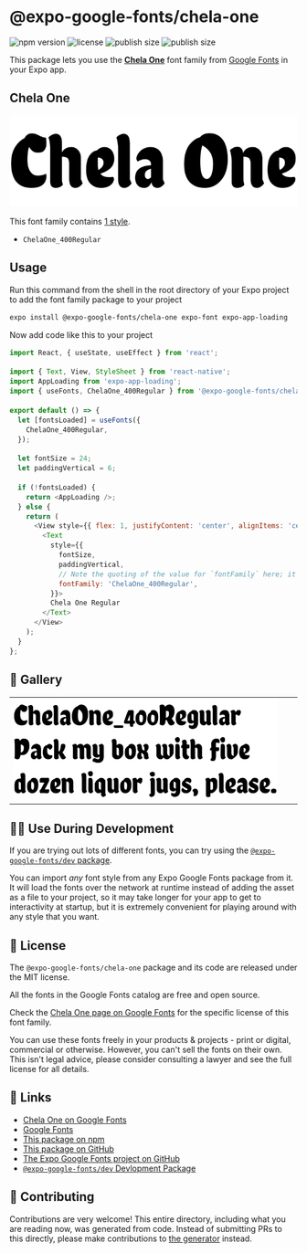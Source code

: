 # @expo-google-fonts/chela-one

![npm version](https://flat.badgen.net/npm/v/@expo-google-fonts/chela-one)
![license](https://flat.badgen.net/github/license/expo/google-fonts)
![publish size](https://flat.badgen.net/packagephobia/install/@expo-google-fonts/chela-one)
![publish size](https://flat.badgen.net/packagephobia/publish/@expo-google-fonts/chela-one)

This package lets you use the [**Chela One**](https://fonts.google.com/specimen/Chela+One) font family from [Google Fonts](https://fonts.google.com/) in your Expo app.

## Chela One

![Chela One](./font-family.png)

This font family contains [1 style](#-gallery).

- `ChelaOne_400Regular`

## Usage

Run this command from the shell in the root directory of your Expo project to add the font family package to your project
```sh
expo install @expo-google-fonts/chela-one expo-font expo-app-loading
```

Now add code like this to your project
```js
import React, { useState, useEffect } from 'react';

import { Text, View, StyleSheet } from 'react-native';
import AppLoading from 'expo-app-loading';
import { useFonts, ChelaOne_400Regular } from '@expo-google-fonts/chela-one';

export default () => {
  let [fontsLoaded] = useFonts({
    ChelaOne_400Regular,
  });

  let fontSize = 24;
  let paddingVertical = 6;

  if (!fontsLoaded) {
    return <AppLoading />;
  } else {
    return (
      <View style={{ flex: 1, justifyContent: 'center', alignItems: 'center' }}>
        <Text
          style={{
            fontSize,
            paddingVertical,
            // Note the quoting of the value for `fontFamily` here; it expects a string!
            fontFamily: 'ChelaOne_400Regular',
          }}>
          Chela One Regular
        </Text>
      </View>
    );
  }
};

```

## 🔡 Gallery


||||
|-|-|-|
|![ChelaOne_400Regular](./ChelaOne_400Regular.ttf.png)||||


## 👩‍💻 Use During Development

If you are trying out lots of different fonts, you can try using the [`@expo-google-fonts/dev` package](https://github.com/expo/google-fonts/tree/master/font-packages/dev#readme).

You can import *any* font style from any Expo Google Fonts package from it. It will load the fonts
over the network at runtime instead of adding the asset as a file to your project, so it may take longer
for your app to get to interactivity at startup, but it is extremely convenient
for playing around with any style that you want.

## 📖 License

The `@expo-google-fonts/chela-one` package and its code are released under the MIT license.

All the fonts in the Google Fonts catalog are free and open source.

Check the [Chela One page on Google Fonts](https://fonts.google.com/specimen/Chela+One) for the specific license of this font family.

You can use these fonts freely in your products & projects - print or digital, commercial or otherwise. However, you can't sell the fonts on their own. This isn't legal advice, please consider consulting a lawyer and see the full license for all details.

## 🔗 Links

- [Chela One on Google Fonts](https://fonts.google.com/specimen/Chela+One)
- [Google Fonts](https://fonts.google.com/)
- [This package on npm](https://www.npmjs.com/package/@expo-google-fonts/chela-one)
- [This package on GitHub](https://github.com/expo/google-fonts/tree/master/font-packages/chela-one)
- [The Expo Google Fonts project on GitHub](https://github.com/expo/google-fonts)
- [`@expo-google-fonts/dev` Devlopment Package](https://github.com/expo/google-fonts/tree/master/font-packages/dev)

## 🤝 Contributing

Contributions are very welcome! This entire directory, including what you are reading now, was generated from code. Instead of submitting PRs to this directly, please make contributions to [the generator](https://github.com/expo/google-fonts/tree/master/packages/generator) instead.

